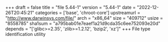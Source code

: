 +++
draft = false
title = "file 5.44-1"
version = "5.44-1"
date = "2022-12-26T20:45:21"
categories = ['base', 'chroot-core']
upstreamurl = "http://www.darwinsys.com/file/"
arch = "x86_64"
size = "409712"
usize = "8558785"
sha1sum = "a795bab01e7eaef1a21d9cda35c6ee752093e20d"
depends = "['glibc>=2.35', 'zlib>=1.2.12', 'bzip2', 'xz']"
+++
File type identification utility